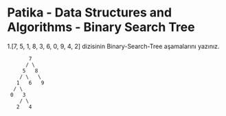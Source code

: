# Patika - Data Structures and Algorithms - Binary Search Tree

1.[7, 5, 1, 8, 3, 6, 0, 9, 4, 2] dizisinin Binary-Search-Tree aşamalarını yazınız.

```
       7
      / \
     5   8
    / \   \
   1   6   9
  / \
 0   3
    / \
   2   4
